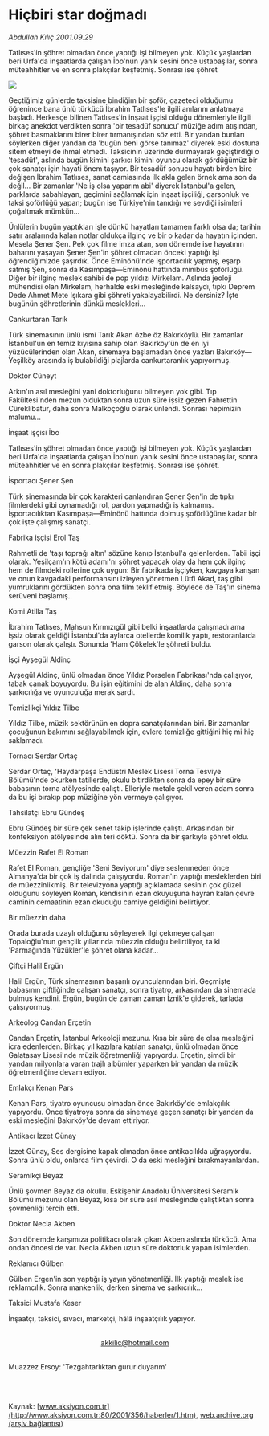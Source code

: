 # Hiçbiri star doğmadı

*Abdullah Kılıç 2001.09.29*

<div>
 <p class="spot">
  Tatlıses'in şöhret olmadan önce yaptığı işi bilmeyen yok. Küçük yaşlardan beri Urfa'da inşaatlarda çalışan İbo'nun yanık sesini önce ustabaşılar, sonra müteahhitler ve en sonra plakçılar keşfetmiş. Sonrası ise şöhret
 </p>
 <p class="metin">
 </p>
 <img border="0" src="/web/20020113035547im_/http://www.aksiyon.com.tr/2001/356/resimler/star.jpg"/>
 <p class="metin">
  Geçtiğimiz günlerde taksisine bindiğim bir şoför, gazeteci olduğumu öğrenince bana ünlü türkücü İbrahim Tatlıses'le ilgili anılarını anlatmaya başladı. Herkesçe bilinen Tatlıses'in inşaat işçisi olduğu dönemleriyle ilgili birkaç anekdot verdikten sonra 'bir tesadüf sonucu' müziğe adım atışından, şöhret basmaklarını birer birer tırmanışından söz etti. Bir yandan bunları söylerken diğer yandan da 'bugün beni görse tanımaz' diyerek eski dostuna sitem etmeyi de ihmal etmedi. Taksicinin üzerinde durmayarak geçiştirdiği o 'tesadüf', aslında bugün kimini şarkıcı kimini oyuncu olarak gördüğümüz bir çok sanatçı için hayati önem taşıyor. Bir tesadüf sonucu hayatı birden bire değişen İbrahim Tatlıses, sanat camiasında ilk akla gelen örnek ama son da değil... Bir zamanlar 'Ne iş olsa yaparım abi' diyerek İstanbul'a gelen, parklarda sabahlayan, geçimini sağlamak için inşaat işçiliği, garsonluk ve taksi şoförlüğü yapan; bugün ise Türkiye'nin tanıdığı ve sevdiği isimleri çoğaltmak mümkün...
 </p>
 <p class="metin">
  Ünlülerin bugün yaptıkları işle dünkü hayatları tamamen farklı olsa da; tarihin satır aralarında kalan notlar oldukça ilginç ve bir o kadar da hayatın içinden. Mesela Şener Şen. Pek çok filme imza atan, son dönemde ise hayatının baharını yaşayan Şener Şen'in şöhret olmadan önceki yaptığı işi öğrendiğimizde şaşırdık. Önce Eminönü'nde işportacılık yapmış, eşarp satmış Şen, sonra da Kasımpaşa—Eminönü hattında minibüs şoförlüğü. Diğer bir ilginç meslek sahibi de pop yıldızı Mirkelam. Aslında jeoloji mühendisi olan Mirkelam, herhalde eski mesleğinde kalsaydı, tıpkı Deprem Dede Ahmet Mete Işıkara gibi şöhreti yakalayabilirdi. Ne dersiniz? İşte bugünün şöhretlerinin dünkü meslekleri...
 </p>
 <p class="metin">
  Cankurtaran Tarık
 </p>
 <p class="metin">
  Türk sinemasının ünlü ismi Tarık Akan özbe öz Bakırköylü. Bir zamanlar İstanbul'un en temiz kıyısına sahip olan Bakırköy'ün de en iyi yüzücülerinden olan Akan, sinemaya başlamadan önce yazları Bakırköy—Yeşilköy arasında iş bulabildiği plajlarda cankurtaranlık yapıyormuş.
 </p>
 <p class="metin">
  Doktor Cüneyt
 </p>
 <p class="metin">
  Arkın'ın asıl mesleğini yani doktorluğunu bilmeyen yok gibi. Tıp Fakültesi'nden mezun olduktan sonra uzun süre işsiz gezen Fahrettin Cüreklibatur, daha sonra Malkoçoğlu olarak ünlendi. Sonrası hepimizin malumu...
 </p>
 <p class="metin">
  İnşaat işçisi İbo
 </p>
 <p class="metin">
  Tatlıses'in şöhret olmadan önce yaptığı işi bilmeyen yok. Küçük yaşlardan beri Urfa'da inşaatlarda çalışan İbo'nun yanık sesini önce ustabaşılar, sonra müteahhitler ve en sonra plakçılar keşfetmiş. Sonrası ise şöhret.
 </p>
 <p class="metin">
  İsportacı Şener Şen
 </p>
 <p class="metin">
  Türk sinemasında bir çok karakteri canlandıran Şener Şen'in de tıpkı filmlerdeki gibi oynamadığı rol, pardon yapmadığı iş kalmamış. İşportacılıktan Kasımpaşa—Eminönü hattında dolmuş şoförlüğüne kadar bir çok işte çalışmış sanatçı.
 </p>
 <p class="metin">
  Fabrika işçisi Erol Taş
 </p>
 <p class="metin">
  Rahmetli de 'taşı toprağı altın' sözüne kanıp İstanbul'a gelenlerden. Tabii işçi olarak. Yeşilçam'ın kötü adamı'nı şöhret yapacak olay da hem çok ilginç hem de filmdeki rollerine çok uygun: Bir fabrikada işçiyken, kavgaya karışan ve onun kavgadaki performansını izleyen yönetmen Lütfi Akad, taş gibi yumruklarını gördükten sonra ona film teklif etmiş. Böylece de Taş'ın sinema serüveni başlamış..
 </p>
 <p class="metin">
  Komi Atilla Taş
 </p>
 <p class="metin">
  İbrahim Tatlıses, Mahsun Kırmızıgül gibi belki inşaatlarda çalışmadı ama işsiz olarak geldiği İstanbul'da aylarca otellerde komilik yaptı, restoranlarda garson olarak çalıştı. Sonunda 'Ham Çökelek'le şöhreti buldu.
 </p>
 <p class="metin">
  İşçi Ayşegül Aldinç
 </p>
 <p class="metin">
  Ayşegül Aldinç, ünlü olmadan önce Yıldız Porselen Fabrikası'nda çalışıyor, tabak çanak boyuyordu. Bu işin eğitimini de alan Aldinç, daha sonra şarkıcılığa ve oyunculuğa merak sardı.
 </p>
 <p class="metin">
  Temizlikçi Yıldız Tilbe
 </p>
 <p class="metin">
  Yıldız Tilbe, müzik sektörünün en dopra sanatçılarından biri. Bir zamanlar çocuğunun bakımını sağlayabilmek için, evlere temizliğe gittiğini hiç mi hiç saklamadı.
 </p>
 <p class="metin">
  Tornacı Serdar Ortaç
 </p>
 <p class="metin">
  Serdar Ortaç, 'Haydarpaşa Endüstri Meslek Lisesi Torna Tesviye Bölümü'nde okurken tatillerde, okulu bitirdikten sonra da epey bir süre babasının torna atölyesinde çalıştı. Elleriyle metale şekil veren adam sonra da bu işi bırakıp pop müziğine yön vermeye çalışıyor.
 </p>
 <p class="metin">
  Tahsilatçı Ebru Gündeş
 </p>
 <p class="metin">
  Ebru Gündeş bir süre çek senet takip işlerinde çalıştı. Arkasından bir konfeksiyon atölyesinde alın teri döktü. Sonra da bir şarkıyla şöhret oldu.
 </p>
 <p class="metin">
  Müezzin Rafet El Roman
 </p>
 <p class="metin">
  Rafet El Roman, gençliğe 'Seni Seviyorum' diye seslenmeden önce Almanya'da bir çok iş dalında çalışıyordu. Roman'ın yaptığı mesleklerden biri de müezzinlikmiş. Bir televizyona yaptığı açıklamada sesinin çok güzel olduğunu söyleyen Roman, kendisinin ezan okuyuşuna hayran kalan çevre caminin cemaatinin ezan okuduğu camiye geldiğini belirtiyor.
 </p>
 <p class="metin">
  Bir müezzin daha
 </p>
 <p class="metin">
  Orada burada uzaylı olduğunu söyleyerek ilgi çekmeye çalışan Topaloğlu'nun gençlik yıllarında müezzin olduğu belirtiliyor, ta ki 'Parmağında Yüzükler'le şöhret olana kadar...
 </p>
 <p class="metin">
  Çiftçi Halil Ergün
 </p>
 <p class="metin">
  Halil Ergün, Türk sinemasının başarılı oyuncularından biri. Geçmişte babasının çiftliğinde çalışan sanatçı, sonra tiyatro, arkasından da sinemada bulmuş kendini. Ergün, bugün de zaman zaman İznik'e giderek, tarlada çalışıyormuş.
 </p>
 <p class="metin">
  Arkeolog Candan Erçetin
 </p>
 <p class="metin">
  Candan Erçetin, İstanbul Arkeoloji mezunu. Kısa bir süre de olsa mesleğini icra edenlerden. Birkaç yıl kazılara katılan sanatçı, ünlü olmadan önce Galatasay Lisesi'nde müzik öğretmenliği yapıyordu. Erçetin, şimdi bir yandan milyonlara varan trajlı albümler yaparken bir yandan da müzik öğretmenliğine devam ediyor.
 </p>
 <p class="metin">
  Emlakçı Kenan Pars
 </p>
 <p class="metin">
  Kenan Pars, tiyatro oyuncusu olmadan önce Bakırköy'de emlakçılık yapıyordu. Önce tiyatroya sonra da sinemaya geçen sanatçı bir yandan da eski mesleğini Bakırköy'de devam ettiriyor.
 </p>
 <p class="metin">
  Antikacı İzzet Günay
 </p>
 <p class="metin">
  İzzet Günay, Ses dergisine kapak olmadan önce antikacılıkla uğraşıyordu. Sonra ünlü oldu, onlarca film çevirdi. O da eski mesleğini bırakmayanlardan.
 </p>
 <p class="metin">
  Seramikçi Beyaz
 </p>
 <p class="metin">
  Ünlü şovmen Beyaz da okullu. Eskişehir Anadolu Üniversitesi Seramik Bölümü mezunu olan Beyaz, kısa bir süre asıl mesleğinde çalıştıktan sonra şovmenliği tercih etti.
 </p>
 <p class="metin">
  Doktor Necla Akben
 </p>
 <p class="metin">
  Son dönemde karşımıza politikacı olarak çıkan Akben aslında türkücü. Ama ondan öncesi de var. Necla Akben uzun süre doktorluk yapan isimlerden.
 </p>
 <p class="metin">
  Reklamcı Gülben
 </p>
 <p class="metin">
  Gülben Ergen'in son yaptığı iş yayın yönetmenliği. İlk yaptığı meslek ise reklamcılık. Sonra mankenlik, derken sinema ve şarkıcılık...
 </p>
 <p class="metin">
  Taksici Mustafa Keser
 </p>
 <p class="metin">
  İnşaatçı, taksici, sıvacı, marketçi, hâlâ inşaatçılık yapıyor.
 </p>
 <br/>
 <center>
  <a class="anaorta" href="http://web.archive.org/web/20020113035547/mailto:akkilic@hotmail.com">
   akkilic@hotmail.com
  </a>
 </center>
 <br/>
 <p class="arabaslik">
  Muazzez Ersoy: 'Tezgahtarlıktan gurur duyarım'
 </p>
 <br/>
 <br/>
</div>

Kaynak: [www.aksiyon.com.tr](http://www.aksiyon.com.tr:80/2001/356/haberler/1.htm), [web.archive.org (arşiv bağlantısı)](http://web.archive.org/web/20020113035547/http://www.aksiyon.com.tr:80/2001/356/haberler/1.htm)

